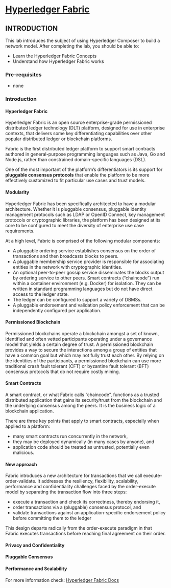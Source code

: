 
# [Hyperledger Fabric](https://www.hyperledger.org/projects/fabric)

## INTRODUCTION
This lab introduces the subject of using Hyperledger Composer to build a network model. After completing the lab, you should be able to:

- Learn the Hyperledger Fabric Concepts
- Understand how Hyperledger Fabric works

### Pre-requisites
- none

### Introduction
#### Hyperledger Fabric
Hyperledger Fabric is an open source enterprise-grade permissioned distributed ledger technology (DLT) platform, designed for use in enterprise contexts, that delivers some key differentiating capabilities over other popular distributed ledger or blockchain platforms.

Fabric is the first distributed ledger platform to support smart contracts authored in general-purpose programming languages such as Java, Go and Node.js, rather than constrained domain-specific languages (DSL). 

One of the most important of the platform’s differentiators is its support for **pluggable consensus protocols** that enable the platform to be more effectively customized to fit particular use cases and trust models. 

#### Modularity
Hyperledger Fabric has been specifically architected to have a modular architecture. Whether it is pluggable consensus, pluggable identity management protocols such as LDAP or OpenID Connect, key management protocols or cryptographic libraries, the platform has been designed at its core to be configured to meet the diversity of enterprise use case requirements.

At a high level, Fabric is comprised of the following modular components:

   * A pluggable ordering service establishes consensus on the order of transactions and then broadcasts blocks to peers.
   * A pluggable membership service provider is responsible for associating entities in the network with cryptographic identities.
   * An optional peer-to-peer gossip service disseminates the blocks output by ordering service to other peers.
    Smart contracts (“chaincode”) run within a container environment (e.g. Docker) for isolation. They can be written in standard programming languages but do not have direct access to the ledger state.
   * The ledger can be configured to support a variety of DBMSs.
   * A pluggable endorsement and validation policy enforcement that can be independently configured per application.

#### Permissioned Blockchain
Permissioned blockchains operate a blockchain amongst a set of known, identified and often vetted participants operating under a governance model that yields a certain degree of trust. A permissioned blockchain provides a way to secure the interactions among a group of entities that have a common goal but which may not fully trust each other. By relying on the identities of the participants, a permissioned blockchain can use more traditional crash fault tolerant (CFT) or byzantine fault tolerant (BFT) consensus protocols that do not require costly mining.


#### Smart Contracts
A smart contract, or what Fabric calls “chaincode”, functions as a trusted distributed application that gains its security/trust from the blockchain and the underlying consensus among the peers. It is the business logic of a blockchain application.

There are three key points that apply to smart contracts, especially when applied to a platform:

  * many smart contracts run concurrently in the network,
  * they may be deployed dynamically (in many cases by anyone), and
  * application code should be treated as untrusted, potentially even malicious.

#### New approach
Fabric introduces a new architecture for transactions that we call execute-order-validate. It addresses the resiliency, flexibility, scalability, performance and confidentiality challenges faced by the order-execute model by separating the transaction flow into three steps:

  * execute a transaction and check its correctness, thereby endorsing it,
  * order transactions via a (pluggable) consensus protocol, and
  * validate transactions against an application-specific endorsement policy before committing them to the ledger

This design departs radically from the order-execute paradigm in that Fabric executes transactions before reaching final agreement on their order.

#### Privacy and Confidentiality

#### Pluggable Consensus

#### Performance and Scalability






For more information check: [Hyperledger Fabric Docs](https://hyperledger-fabric.readthedocs.io)
